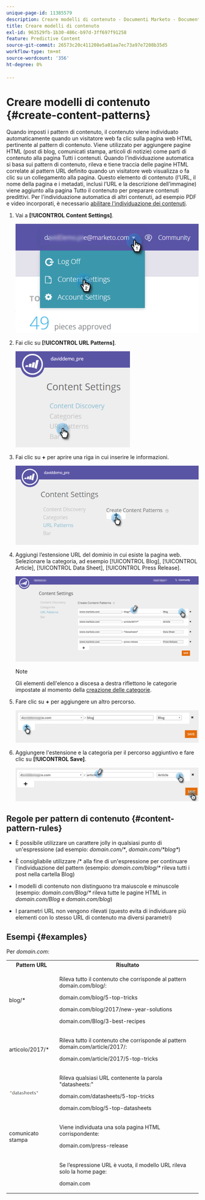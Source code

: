 ```yaml
---
unique-page-id: 11385579
description: Creare modelli di contenuto - Documenti Marketo - Documentazione del prodotto
title: Creare modelli di contenuto
exl-id: 963529fb-1b30-486c-b97d-3ff697f91258
feature: Predictive Content
source-git-commit: 26573c20c411208e5a01aa7ec73a97e7208b35d5
workflow-type: tm+mt
source-wordcount: '356'
ht-degree: 0%

---
```


# Creare modelli di contenuto {#create-content-patterns}

Quando imposti i pattern di contenuto, il contenuto viene individuato automaticamente quando un visitatore web fa clic sulla pagina web HTML pertinente al pattern di contenuto. Viene utilizzato per aggiungere pagine HTML (post di blog, comunicati stampa, articoli di notizie) come parti di contenuto alla pagina Tutti i contenuti. Quando l’individuazione automatica si basa sui pattern di contenuto, rileva e tiene traccia delle pagine HTML correlate al pattern URL definito quando un visitatore web visualizza o fa clic su un collegamento alla pagina. Questo elemento di contenuto (l’URL, il nome della pagina e i metadati, inclusi l’URL e la descrizione dell’immagine) viene aggiunto alla pagina Tutto il contenuto per preparare contenuti predittivi. Per l&#39;individuazione automatica di altri contenuti, ad esempio PDF e video incorporati, è necessario [abilitare l&#39;individuazione dei contenuti](/help/marketo/product-docs/predictive-content/getting-started/enable-content-discovery.md).

1. Vai a **[!UICONTROL Content Settings]**.

   ![](assets/settings-dropdown-hand-2.png)

1. Fai clic su **[!UICONTROL URL Patterns]**.

   ![](assets/click-url-patterns-hand.png)

1. Fai clic su **+** per aprire una riga in cui inserire le informazioni.

   ![](assets/content-settings-create-patterns-hand.png)

1. Aggiungi l’estensione URL del dominio in cui esiste la pagina web. Selezionare la categoria, ad esempio [!UICONTROL Blog], [!UICONTROL Article], [!UICONTROL Data Sheet], [!UICONTROL Press Release].

   ![](assets/content-settings-create-content-patterns-dm-hands.png)

   >[!NOTE]
   >
   >Gli elementi dell&#39;elenco a discesa a destra riflettono le categorie impostate al momento della [creazione delle categorie](/help/marketo/product-docs/predictive-content/getting-started/set-up-categories.md).

1. Fare clic su **+** per aggiungere un altro percorso.

   ![](assets/url-patterns-add2.png)

1. Aggiungere l&#39;estensione e la categoria per il percorso aggiuntivo e fare clic su **[!UICONTROL Save]**.

   ![](assets/url-patterns-save.png)

## Regole per pattern di contenuto {#content-pattern-rules}

* È possibile utilizzare un carattere jolly in qualsiasi punto di un&#39;espressione (ad esempio: _domain.com/&#42;_, _domain.com/&#42;blog&#42;_)

* È consigliabile utilizzare /&#42; alla fine di un&#39;espressione per continuare l&#39;individuazione del pattern (esempio: _domain.com/blog/&#42;_ rileva tutti i post nella cartella Blog)
* I modelli di contenuto non distinguono tra maiuscole e minuscole (esempio: _domain.com/Blog/&#42;_ rileva tutte le pagine HTML in _domain.com/Blog_ e _domain.com/blog_)

* I parametri URL non vengono rilevati (questo evita di individuare più elementi con lo stesso URL di contenuto ma diversi parametri)

## Esempi {#examples}

Per _domain.com_:

<table>
 <tbody>
  <tr>
   <th>Pattern URL</th>
   <th>Risultato</th>
  </tr>
  <tr>
   <td>blog/*</td>
   <td><p>Rileva tutto il contenuto che corrisponde al pattern domain.com/blog/:</p><p>domain.com/blog/5-top-tricks</p><p>domain.com/blog/2017/new-year-solutions</p><p>domain.com/Blog/3-best-recipes</p></td>
  </tr>
  <tr>
   <td>articolo/2017/*</td>
   <td><p>Rileva tutto il contenuto che corrisponde al pattern domain.com/article/2017/:</p><p>domain.com/article/2017/5-top-tricks</p></td>
  </tr>
  <tr>
   <td><img alt="—" width="80" src="assets/image2017-3-24-10-3a38-3a46.png" data-linked-resource-id="12976559" data-linked-resource-type="attachment" data-base-url="https://docs.marketo.com" data-linked-resource-container-id="11385579" title="--"></td>
   <td><p>Rileva qualsiasi URL contenente la parola "datasheets:"</p><p>domain.com/datasheets/5-top-tricks</p><p>domain.com/blog/5-top-datasheets</p></td>
  </tr>
  <tr>
   <td>comunicato stampa</td>
   <td><p>Viene individuata una sola pagina HTML corrispondente:</p><p>domain.com/press-release</p></td>
  </tr>
  <tr>
   <td colspan="1"> </td>
   <td colspan="1"><p>Se l’espressione URL è vuota, il modello URL rileva solo la home page:</p><p>domain.com</p></td>
  </tr>
 </tbody>
</table>
